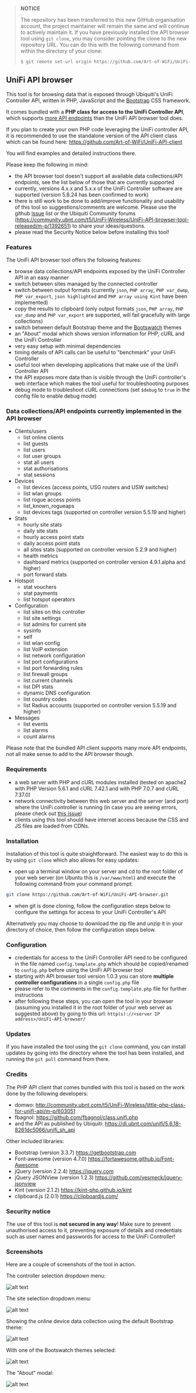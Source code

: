 >**NOTICE**
>
>The repository has been transferred to this new GitHub organisation account, the project maintainer will remain the same and will continue to actively maintain it.
> If you have previously installed the API browser tool using `git clone`, you may consider pointing the clone to the new repository URL. You can do this with the following command from within the directory of your clone:
>
>```bash
>$ git remote set-url origin https://github.com/Art-of-WiFi/UniFi-API-browser.git
>```

## UniFi API browser

This tool is for browsing data that is exposed through Ubiquiti's UniFi Controller API, written in PHP, JavaScript and the [Bootstrap](http://getbootstrap.com/) CSS framework.

It comes bundled with a **PHP class for access to the UniFi Controller API**, which supports [more API endpoints](https://github.com/Art-of-WiFi/UniFi-API-client#methods-and-functions-supported) than the UniFi API browser tool does.

If you plan to create your own PHP code leveraging the UniFi controller API, it is recommended to use the standalone version of the API client class which can be found here: https://github.com/Art-of-WiFi/UniFi-API-client

You will find examples and detailed instructions there.

Please keep the following in mind:

- the API browser tool doesn't support all available data collections/API endpoints, see the list below of those that are currently supported
- currently, versions 4.x.x and 5.x.x of the UniFi Controller software are supported (version 5.8.24 has been confirmed to work)
- there is still work to be done to add/improve functionality and usability of this tool so suggestions/comments are welcome. Please use the github [issue](https://github.com/Art-of-WiFi/UniFi-API-browser/issues) list or the Ubiquiti Community forums (https://community.ubnt.com/t5/UniFi-Wireless/UniFi-API-browser-tool-released/m-p/1392651) to share your ideas/questions.
- please read the Security Notice below before installing this tool!

### Features

The UniFi API browser tool offers the following features:

- browse data collections/API endpoints exposed by the UniFi Controller API in an easy manner
- switch between sites managed by the connected controller
- switch between output formats (currently `json`, `PHP array`, `PHP var_dump`, `PHP var_export`, `json highlighted` and `PHP array using Kint` have been implemented)
- copy the results to clipboard (only output formats `json`, `PHP array`, `PHP var_dump` and `PHP var_export` are supported, will fail gracefully with large collections)
- switch between default Bootstrap theme and the [Bootswatch](https://bootswatch.com/) themes
- an "About" modal which shows version information for PHP, cURL and the UniFi Controller
- very easy setup with minimal dependencies
- timing details of API calls can be useful to "benchmark" your UniFi Controller
- useful tool when developing applications that make use of the UniFi Controller API
- the API exposes more data than is visible through the UniFi controller's web interface which makes the tool useful for troubleshooting purposes
- debug mode to troubleshoot cURL connections (set `$debug` to `true` in the config file to enable debug mode)

### Data collections/API endpoints currently implemented in the API browser

- Clients/users
  - list online clients
  - list guests
  - list users
  - list user groups
  - stat all users
  - stat authorisations
  - stat sessions
- Devices
  - list devices (access points, USG routers and USW switches)
  - list wlan groups
  - list rogue access points
  - list_known_rogueaps
  - list devices tags (supported on controller version 5.5.19 and higher)
- Stats
  - hourly site stats
  - daily site stats
  - hourly access point stats
  - daily access point stats
  - all sites stats (supported on controller version 5.2.9 and higher)
  - health metrics
  - dashboard metrics (supported on controller version 4.9.1.alpha and higher)
  - port forward stats
- Hotspot
  - stat vouchers
  - stat payments
  - list hotspot operators
- Configuration
  - list sites on this controller
  - list site settings
  - list admins for current site
  - sysinfo
  - self
  - list wlan config
  - list VoIP extension
  - list network configuration
  - list port configurations
  - list port forwarding rules
  - list firewall groups
  - list current channels
  - list DPI stats
  - dynamic DNS configuration
  - list country codes
  - list Radius accounts (supported on controller version 5.5.19 and higher)
- Messages
  - list events
  - list alarms
  - count alarms

Please note that the bundled API client supports many more API endpoints, not all make sense to add to the API browser though.

### Requirements

- a web server with PHP and cURL modules installed (tested on apache2 with PHP Version 5.6.1 and cURL 7.42.1 and with PHP 7.0.7 and cURL 7.37.0)
- network connectivity between this web server and the server (and port) where the UniFi controller is running (in case you are seeing errors, please check out [this issue](https://github.com/Art-of-WiFi/UniFi-API-browser/issues/4))
- clients using this tool should have internet access because the CSS and JS files are loaded from CDNs.

### Installation

Installation of this tool is quite straightforward. The easiest way to do this is by using `git clone` which also allows for easy updates:
- open up a terminal window on your server and cd to the root folder of your web server (on Ubuntu this is `/var/www/html`) and execute the following command from your command prompt:
```bash
git clone https://github.com/Art-of-WiFi/UniFi-API-browser.git
```
- when git is done cloning, follow the configuration steps below to configure the settings for access to your UniFi Controller's API

Alternatively you may choose to download the zip file and unzip it in your directory of choice, then follow the configuration steps below.

### Configuration

- credentials for access to the UniFi Controller API need to be configured in the file named `config.template.php` which should be copied/renamed to `config.php` before using the UniFi API browser tool
- starting with API browser tool version 1.0.3 you can store **multiple controller configurations** in a single `config.php` file
- please refer to the comments in the `config.template.php` file for further instructions
- after following these steps, you can open the tool in your browser (assuming you installed it in the root folder of your web server as suggested above) by going to this url: `http(s)://<server IP address>/UniFi-API-browser/`

### Updates

If you have installed the tool using the `git clone` command, you can install updates by going into the directory where the tool has been installed, and running the `git pull` command from there.

### Credits

The PHP API client that comes bundled with this tool is based on the work done by the following developers:

- domwo: http://community.ubnt.com/t5/UniFi-Wireless/little-php-class-for-unifi-api/m-p/603051
- fbagnol: https://github.com/fbagnol/class.unifi.php
- and the API as published by Ubiquiti: https://dl.ubnt.com/unifi/5.6.18-8261dc5066/unifi_sh_api

Other included libraries:

- Bootstrap (version 3.3.7) https://getbootstrap.com
- Font-awesome (version 4.7.0) https://fortawesome.github.io/Font-Awesome
- jQuery (version 2.2.4) https://jquery.com
- jQuery JSONView (version 1.2.3) https://github.com/yesmeck/jquery-jsonview
- Kint (version 2.1.2) https://kint-php.github.io/kint
- clipboard.js (2.0.1) https://clipboardjs.com/

### Security notice

The use of this tool is **not secured in any way**! Make sure to prevent unauthorised access to it, preventing exposure of details and credentials such as user names and passwords for access to the UniFi Controller!

### Screenshots

Here are a couple of screenshots of the tool in action.

The controller selection dropdown menu:

![alt text](https://user-images.githubusercontent.com/12016131/29446799-7081ad00-83ee-11e7-93df-37f31fb28391.PNG "Controller selection")

The site selection dropdown menu:

![alt text](https://user-images.githubusercontent.com/12016131/29446798-707f17a2-83ee-11e7-8ea7-c273862787f4.PNG "Site selection")

Showing the online device data collection using the default Bootstrap theme:

![alt text](https://user-images.githubusercontent.com/12016131/29446796-7077a76a-83ee-11e7-9b96-aa58209e572d.PNG "Online device collection")

With one of the Bootswatch themes selected:

![alt text](https://user-images.githubusercontent.com/12016131/29446800-708476d4-83ee-11e7-9cfd-c6e18f02a217.PNG "Dark theme selected")

The "About" modal:

![alt text](https://user-images.githubusercontent.com/12016131/29446797-707d1e02-83ee-11e7-8c4a-a80ad08a72a0.PNG "About modal")
